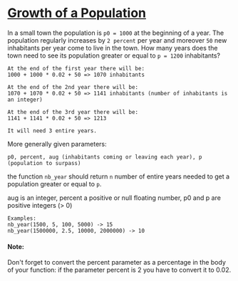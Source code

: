 # [Growth of a Population](https://www.codewars.com/kata/563b662a59afc2b5120000c6)
In a small town the population is `p0 = 1000` at the beginning of a year. The population
regularly increases by `2 percent` per year and moreover `50` new inhabitants per year
come to live in the town. 
How many years does the town need to see its population
greater or equal to `p = 1200` inhabitants?

```
At the end of the first year there will be: 
1000 + 1000 * 0.02 + 50 => 1070 inhabitants

At the end of the 2nd year there will be: 
1070 + 1070 * 0.02 + 50 => 1141 inhabitants (number of inhabitants is an integer)

At the end of the 3rd year there will be:
1141 + 1141 * 0.02 + 50 => 1213

It will need 3 entire years.
```
More generally given parameters:

`p0, percent, aug (inhabitants coming or leaving each year), p (population to surpass)`

the function `nb_year` should return `n` number of entire years needed to
get a population greater or equal to `p`.

aug is an integer, percent a positive or null floating number, p0 and p are positive integers (> 0)

```
Examples:
nb_year(1500, 5, 100, 5000) -> 15
nb_year(1500000, 2.5, 10000, 2000000) -> 10
```

#### Note: 
Don't forget to convert the percent parameter as a percentage in the body of your function: if the parameter percent is 2 you have to convert it to 0.02.

